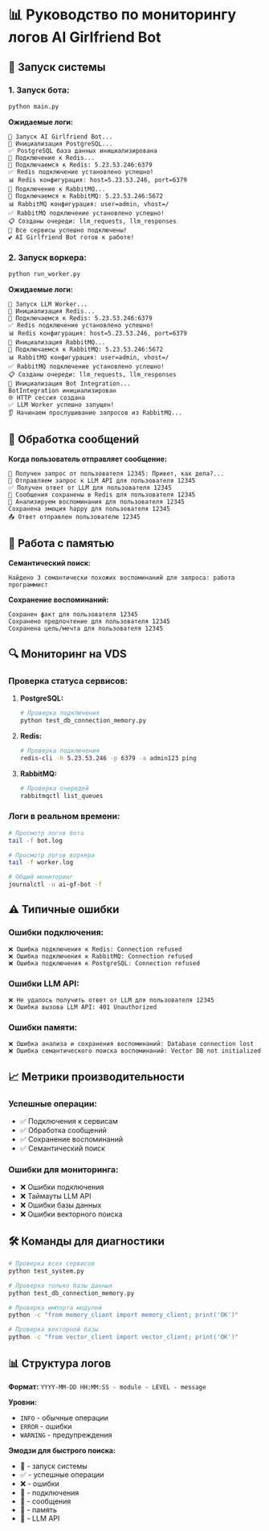 # 📊 Руководство по мониторингу логов AI Girlfriend Bot

## 🚀 Запуск системы

### **1. Запуск бота:**
```bash
python main.py
```

**Ожидаемые логи:**
```
🚀 Запуск AI Girlfriend Bot...
📡 Инициализация PostgreSQL...
✅ PostgreSQL база данных инициализирована
📡 Подключение к Redis...
🔗 Подключаемся к Redis: 5.23.53.246:6379
✅ Redis подключение установлено успешно!
📊 Redis конфигурация: host=5.23.53.246, port=6379
📡 Подключение к RabbitMQ...
🔗 Подключаемся к RabbitMQ: 5.23.53.246:5672
📊 RabbitMQ конфигурация: user=admin, vhost=/
✅ RabbitMQ подключение установлено успешно!
📋 Созданы очереди: llm_requests, llm_responses
🎉 Все сервисы успешно подключены!
💕 AI Girlfriend Bot готов к работе!
```

### **2. Запуск воркера:**
```bash
python run_worker.py
```

**Ожидаемые логи:**
```
🚀 Запуск LLM Worker...
📡 Инициализация Redis...
🔗 Подключаемся к Redis: 5.23.53.246:6379
✅ Redis подключение установлено успешно!
📊 Redis конфигурация: host=5.23.53.246, port=6379
📡 Инициализация RabbitMQ...
🔗 Подключаемся к RabbitMQ: 5.23.53.246:5672
📊 RabbitMQ конфигурация: user=admin, vhost=/
✅ RabbitMQ подключение установлено успешно!
📋 Созданы очереди: llm_requests, llm_responses
📡 Инициализация Bot Integration...
BotIntegration инициализирован
🌐 HTTP сессия создана
✅ LLM Worker успешно запущен!
👂 Начинаем прослушивание запросов из RabbitMQ...
```

## 💬 Обработка сообщений

**Когда пользователь отправляет сообщение:**

```
📨 Получен запрос от пользователя 12345: Привет, как дела?...
🤖 Отправляем запрос к LLM API для пользователя 12345
✅ Получен ответ от LLM для пользователя 12345
💾 Сообщения сохранены в Redis для пользователя 12345
🧠 Анализируем воспоминания для пользователя 12345
Сохранена эмоция happy для пользователя 12345
📤 Ответ отправлен пользователю 12345
```

## 🧠 Работа с памятью

**Семантический поиск:**
```
Найдено 3 семантически похожих воспоминаний для запроса: работа программист
```

**Сохранение воспоминаний:**
```
Сохранен факт для пользователя 12345
Сохранено предпочтение для пользователя 12345
Сохранена цель/мечта для пользователя 12345
```

## 🔍 Мониторинг на VDS

### **Проверка статуса сервисов:**

1. **PostgreSQL:**
   ```bash
   # Проверка подключения
   python test_db_connection_memory.py
   ```

2. **Redis:**
   ```bash
   # Проверка подключения
   redis-cli -h 5.23.53.246 -p 6379 -a admin123 ping
   ```

3. **RabbitMQ:**
   ```bash
   # Проверка очередей
   rabbitmqctl list_queues
   ```

### **Логи в реальном времени:**

```bash
# Просмотр логов бота
tail -f bot.log

# Просмотр логов воркера
tail -f worker.log

# Общий мониторинг
journalctl -u ai-gf-bot -f
```

## ⚠️ Типичные ошибки

### **Ошибки подключения:**
```
❌ Ошибка подключения к Redis: Connection refused
❌ Ошибка подключения к RabbitMQ: Connection refused
❌ Ошибка подключения к PostgreSQL: Connection refused
```

### **Ошибки LLM API:**
```
❌ Не удалось получить ответ от LLM для пользователя 12345
❌ Ошибка вызова LLM API: 401 Unauthorized
```

### **Ошибки памяти:**
```
❌ Ошибка анализа и сохранения воспоминаний: Database connection lost
❌ Ошибка семантического поиска воспоминаний: Vector DB not initialized
```

## 📈 Метрики производительности

### **Успешные операции:**
- ✅ Подключения к сервисам
- ✅ Обработка сообщений
- ✅ Сохранение воспоминаний
- ✅ Семантический поиск

### **Ошибки для мониторинга:**
- ❌ Ошибки подключения
- ❌ Таймауты LLM API
- ❌ Ошибки базы данных
- ❌ Ошибки векторного поиска

## 🛠️ Команды для диагностики

```bash
# Проверка всех сервисов
python test_system.py

# Проверка только базы данных
python test_db_connection_memory.py

# Проверка импорта модулей
python -c "from memory_client import memory_client; print('OK')"

# Проверка векторной базы
python -c "from vector_client import vector_client; print('OK')"
```

## 📊 Структура логов

**Формат:** `YYYY-MM-DD HH:MM:SS - module - LEVEL - message`

**Уровни:**
- `INFO` - обычные операции
- `ERROR` - ошибки
- `WARNING` - предупреждения

**Эмодзи для быстрого поиска:**
- 🚀 - запуск системы
- ✅ - успешные операции
- ❌ - ошибки
- 📡 - подключения
- 💬 - сообщения
- 🧠 - память
- 🤖 - LLM API
